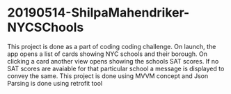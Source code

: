 # 20190514-ShilpaMahendriker-NYCSChools

This project is done as a part of coding coding challenge. 
On launch, the app opens a list of cards showing  NYC schools and their borough. On clicking a card another view opens showing 
the schools SAT scores. If no SAT scores are avaiable for that particular school a message is displayed to convey the same.
This project is done using MVVM concept and Json Parsing is done using retrofit tool
